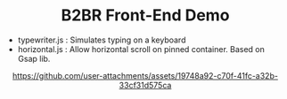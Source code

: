<div align="center">
<h1>B2BR Front-End Demo</h1>
</div>
<div>
  <ul>
    <li>typewriter.js : Simulates typing on a keyboard</li>
    <li>horizontal.js : Allow horizontal scroll on pinned container. Based on Gsap lib.</li>
  </ul>
</div>
<div align="center">


https://github.com/user-attachments/assets/19748a92-c70f-41fc-a32b-33cf31d575ca


</div>

